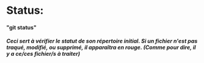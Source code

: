 # Status: 

#### "git status"

##### Ceci sert à vérifier le statut de son répertoire initial. Si un fichier n'est pas traqué, modifié, ou supprimé, il apparaîtra en rouge. (Comme pour dire, il y a ce/ces fichier/s à traiter)